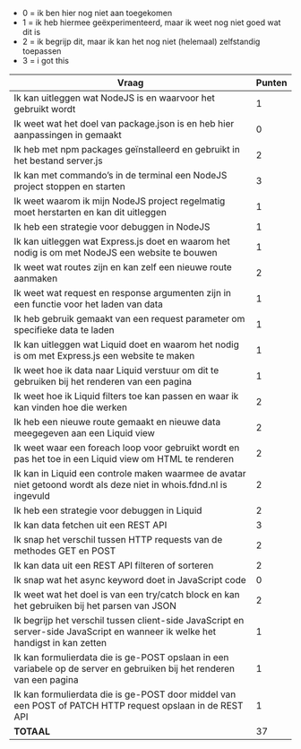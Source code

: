 * 0 = ik ben hier nog niet aan toegekomen 
* 1 = ik heb hiermee geëxperimenteerd, maar ik weet nog niet goed wat dit is
* 2 = ik begrijp dit, maar ik kan het nog niet (helemaal) zelfstandig toepassen 
* 3 = i got this

| Vraag | Punten |
|--------|--------|
| Ik kan uitleggen wat NodeJS is en waarvoor het gebruikt wordt | 1 |
| Ik weet wat het doel van package.json is en heb hier aanpassingen in gemaakt | 0 |
| Ik heb met npm packages geïnstalleerd en gebruikt in het bestand server.js | 2 |
| Ik kan met commando’s in de terminal een NodeJS project stoppen en starten | 3 |
| Ik weet waarom ik mijn NodeJS project regelmatig moet herstarten en kan dit uitleggen | 1 |
| Ik heb een strategie voor debuggen in NodeJS | 1 |
| Ik kan uitleggen wat Express.js doet en waarom het nodig is om met NodeJS een website te bouwen | 1 |
| Ik weet wat routes zijn en kan zelf een nieuwe route aanmaken | 2 |
| Ik weet wat request en response argumenten zijn in een functie voor het laden van data | 1 |
| Ik heb gebruik gemaakt van een request parameter om specifieke data te laden | 1 |
| Ik kan uitleggen wat Liquid doet en waarom het nodig is om met Express.js een website te maken | 1 |
| Ik weet hoe ik data naar Liquid verstuur om dit te gebruiken bij het renderen van een pagina | 1 |
| Ik weet hoe ik Liquid filters toe kan passen en waar ik kan vinden hoe die werken | 2 |
| Ik heb een nieuwe route gemaakt en nieuwe data meegegeven aan een Liquid view | 2 |
| Ik weet waar een foreach loop voor gebruikt wordt en pas het toe in een Liquid view om HTML te renderen | 2 |
| Ik kan in Liquid een controle maken waarmee de avatar niet getoond wordt als deze niet in whois.fdnd.nl is ingevuld | 2 |
| Ik heb een strategie voor debuggen in Liquid | 2 |
| Ik kan data fetchen uit een REST API | 3 |
| Ik snap het verschil tussen HTTP requests van de methodes GET en POST | 2 |
| Ik kan data uit een REST API filteren of sorteren | 2 |
| Ik snap wat het async keyword doet in JavaScript code | 0 |
| Ik weet wat het doel is van een try/catch block en kan het gebruiken bij het parsen van JSON | 2 |
| Ik begrijp het verschil tussen client-side JavaScript en server-side JavaScript en wanneer ik welke het handigst in kan zetten | 1 |
| Ik kan formulierdata die is ge-POST opslaan in een variabele op de server en gebruiken bij het renderen van een pagina | 1 |
| Ik kan formulierdata die is ge-POST door middel van een POST of PATCH HTTP request opslaan in de REST API | 1 |
| **TOTAAL** | 37 |